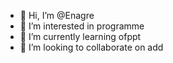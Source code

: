 - 👋 Hi, I’m @Enagre
- 👀 I’m interested in programme
- 🌱 I’m currently learning ofppt
- 💞️ I’m looking to collaborate on add

<!---
Enagre/Enagre is a ✨ special ✨ repository because its `README.md` (this file) appears on your GitHub profile.
You can click the Preview link to take a look at your changes.
--->
